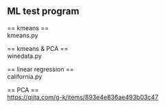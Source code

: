 ## ML test program ##  
== kmeans ==  
kmeans.py

== kmeans & PCA ==  
winedata.py

== linear regression ==   
california.py

== PCA ==  
https://qiita.com/g-k/items/893e4e836ae493b03c47

